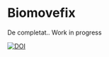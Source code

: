# Biomovefix

De completat.. Work in progress

[![DOI](https://zenodo.org/badge/123764206.svg)](https://zenodo.org/badge/latestdoi/123764206)
